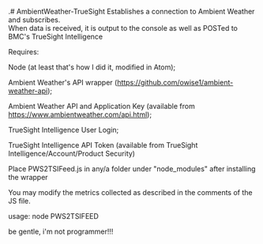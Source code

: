  .# AmbientWeather-TrueSight
Establishes a connection to Ambient Weather and subscribes.  
When data is received, it is output to the console as well as POSTed to BMC's TrueSight Intelligence

Requires:

Node (at least that's how I did it, modified in Atom);

Ambient Weather's API wrapper (https://github.com/owise1/ambient-weather-api);

Ambient Weather API and Application Key (available from https://www.ambientweather.com/api.html);

TrueSight Intelligence User Login;

TrueSight Intelligence API Token (available from TrueSight Intelligence/Account/Product Security)
  
Place PWS2TSIFeed.js in any/a folder under "node_modules" after installing the wrapper
  
You may modify the metrics collected as described in the comments of the JS file.

usage:
node PWS2TSIFEED

be gentle, i'm not programmer!!!

